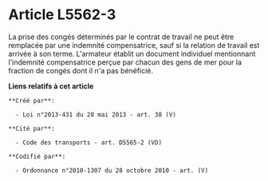 # Article L5562-3

La prise des congés déterminés par le contrat de travail ne peut être remplacée par une indemnité compensatrice, sauf si la
relation de travail est arrivée à son terme. L'armateur établit un document individuel mentionnant l'indemnité compensatrice
perçue par chacun des gens de mer pour la fraction de congés dont il n'a pas bénéficié.

**Liens relatifs à cet article**

	**Créé par**:

	  - Loi n°2013-431 du 28 mai 2013 - art. 38 (V)

	**Cité par**:

	  - Code des transports - art. D5565-2 (VD)

	**Codifié par**:

	  - Ordonnance n°2010-1307 du 28 octobre 2010 - art. (V)
